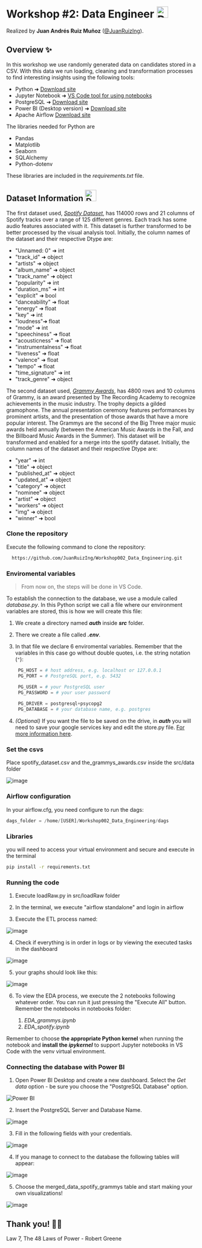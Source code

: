 # Workshop #2: Data Engineer <img src="https://github.com/user-attachments/assets/e50b269a-fd97-4ec3-a1e9-e9629cef94ae" alt="Data Icon" width="30px"/>

Realized by **Juan Andrés Ruiz Muñoz** ([@JuanRuizIng](https://github.com/JuanRuizIng)).

## Overview ✨

In this workshop we use randomly generated data on candidates stored in a CSV. With this data we run loading, cleaning and transformation processes to find interesting insights using the following tools:

* Python ➜ [Download site](https://www.python.org/downloads/)
* Jupyter Notebook ➜ [VS Code tool for using notebooks](https://youtu.be/ZYat1is07VI?si=BMHUgk7XrJQksTkt)
* PostgreSQL ➜ [Download site](https://www.postgresql.org/download/)
* Power BI (Desktop version) ➜ [Download site](https://www.microsoft.com/es-es/power-platform/products/power-bi/desktop)
* Apache Airflow [Download site](https://github.com/apache/airflow)

The libraries needed for Python are

* Pandas
* Matplotlib
* Seaborn
* SQLAlchemy
* Python-dotenv

These libraries are included in the *requirements.txt* file.

## Dataset Information <img src="https://github.com/user-attachments/assets/5fa5298c-e359-4ef1-976d-b6132e8bda9a" alt="Dataset" width="30px"/>


The first dataset used, *[Spotify Dataset](https://www.kaggle.com/datasets/maharshipandya/-spotify-tracks-dataset)*, has 114000 rows and 21 columns of Spotify tracks over a range of 125 different genres. Each track has some audio features associated with it.
This dataset is further transformed to be better processed by the visual analysis tool.
Initially, the column names of the dataset and their respective Dtype are:

* "Unnamed: 0" ➜ int
* "track_id" ➜ object
* "artists" ➜ object
* "album_name" ➜ object
* "track_name" ➜ object
* "popularity" ➜ int
* "duration_ms" ➜ int
* "explicit" ➜ bool
* "danceability" ➜ float
* "energy" ➜ float
* "key" ➜ int
* "loudness"➜ float
* "mode" ➜ int
* "speechiness" ➜ float
* "acousticness" ➜ float
* "instrumentalness" ➜ float
* "liveness" ➜ float
* "valence" ➜ float
* "tempo" ➜ float
* "time_signature" ➜ int
* "track_genre" ➜ object

The second dataset used, *[Grammy Awards](https://www.kaggle.com/datasets/unanimad/grammy-awards/data)*, has 4800 rows and 10 columns of Grammy, is an award presented by The Recording Academy to recognize achievements in the music industry. The trophy depicts a gilded gramophone. The annual presentation ceremony features performances by prominent artists, and the presentation of those awards that have a more popular interest. The Grammys are the second of the Big Three major music awards held annually (between the American Music Awards in the Fall, and the Billboard Music Awards in the Summer).
This dataset will be transformed and enabled for a merge into the spotify dataset.
Initially, the column names of the dataset and their respective Dtype are:

* "year" ➜ int
* "title" ➜ object
* "published_at" ➜ object
* "updated_at" ➜ object
* "category" ➜ object
* "nominee" ➜ object
* "artist" ➜ object
* "workers" ➜ object
* "img" ➜ object
* "winner" ➜ bool

### Clone the repository

Execute the following command to clone the repository:

```bash
  https://github.com/JuanRuizIng/Workshop002_Data_Engineering.git
```

### Enviromental variables

> From now on, the steps will be done in VS Code.

To establish the connection to the database, we use a module called *database.py*. In this Python script we call a file where our environment variables are stored, this is how we will create this file:

1. We create a directory named ***auth*** inside ***src*** folder.

2. There we create a file called ***.env***.

3. In that file we declare 6 enviromental variables. Remember that the variables in this case go without double quotes, i.e. the string notation (`"`):
   ```python
    PG_HOST = # host address, e.g. localhost or 127.0.0.1
    PG_PORT = # PostgreSQL port, e.g. 5432

    PG_USER = # your PostgreSQL user
    PG_PASSWORD = # your user password
    
    PG_DRIVER = postgresql+psycopg2
    PG_DATABASE = # your database name, e.g. postgres
   ```

4. *(Optional)* If you want the file to be saved on the drive, in ***auth*** you will need to save your google services key and edit the store.py file. [For more information here](https://youtu.be/tamT_iGoZDQ?si=KIhvL3jQFgn9GhAJ).

### Set the csvs

Place spotify_dataset.csv and the_grammys_awards.csv inside the src/data folder

![image](https://github.com/user-attachments/assets/a4a287ee-8c26-48e9-9ad4-41fd4dfdbee9)

### Airflow configuration

In your airflow.cfg, you need configure to run the dags:

```python
dags_folder = /home/[USER]/Workshop002_Data_Engineering/dags
```

### Libraries

you will need to access your virtual environment and secure and execute in the terminal

```bash
pip install -r requirements.txt
```

### Running the code

1. Execute loadRaw.py in src/loadRaw folder

2. In the terminal, we execute "airflow standalone" and login in airflow

3. Execute the ETL process named:

![image](https://github.com/user-attachments/assets/7d83fe0a-515f-409d-a838-a3f959103d4d)

4. Check if everything is in order in logs or by viewing the executed tasks in the dashboard

![image](https://github.com/user-attachments/assets/26b66585-e50d-4775-bd48-3556e499d941)

5. your graphs should look like this:

![image](https://github.com/user-attachments/assets/ebca96f5-3d6d-4241-9a47-5c3dce087016)

6. To view the EDA process, we execute the 2 notebooks following whatever order. You can run it just pressing the "Execute All" button. Remember the notebooks in notebooks folder:

   1. *EDA_grammys.ipynb*
   2. *EDA_spotify.ipynb*
  
Remember to choose **the appropriate Python kernel** when running the notebook and **install the *ipykernel*** to support Jupyter notebooks in VS Code with the venv virtual environment.

### Connecting the database with Power BI

1. Open Power BI Desktop and create a new dashboard. Select the *Get data* option - be sure you choose the "PostgreSQL Database" option.

![Power BI](https://github.com/user-attachments/assets/a53ef992-d5b9-468e-b227-94e72179a591)


2. Insert the PostgreSQL Server and Database Name.

![image](https://github.com/user-attachments/assets/ebe02754-44e8-498c-891f-e1a0038d351d)


3. Fill in the following fields with your credentials.

![image](https://github.com/user-attachments/assets/18748b7f-7d5c-4c21-891a-70e77dd21d69)


4. If you manage to connect to the database the following tables will appear:

![image](https://github.com/user-attachments/assets/88e4a3f3-de9e-404b-a360-fabc40269759)


5. Choose the merged_data_spotify_grammys table and start making your own visualizations!

![image](https://github.com/user-attachments/assets/82ab916c-08d4-45ab-aa8a-59b67de5f7a1)


## Thank you! 💩🐍

Law 7, The 48 Laws of Power - Robert Greene
